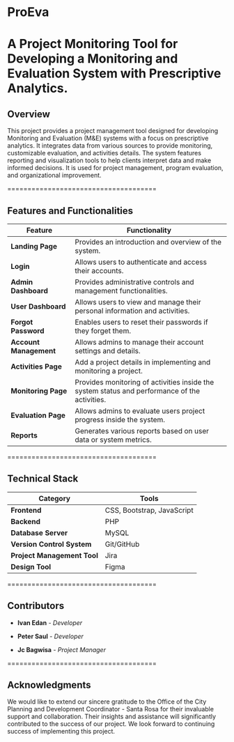# ProEva

A Project Monitoring Tool for Developing a Monitoring and Evaluation System with Prescriptive Analytics.
=====================================

## Overview

This project provides a project management tool designed for developing Monitoring and Evaluation (M&E) systems with a focus on prescriptive analytics. It integrates data from various sources to provide monitoring, customizable evaluation, and activities details. The system features reporting and visualization tools to help clients interpret data and make informed decisions. It is used for project management, program evaluation, and organizational improvement.

=====================================

## Features and Functionalities

| **Feature**          | **Functionality**                          |
|----------------------|--------------------------------------------|
| **Landing Page**     | Provides an introduction and overview of the system. |
| **Login**            | Allows users to authenticate and access their accounts. |
| **Admin Dashboard**  | Provides administrative controls and management functionalities. |
| **User Dashboard**   | Allows users to view and manage their personal information and activities. |
| **Forgot Password**  | Enables users to reset their passwords if they forget them. |
| **Account Management** | Allows admins to manage their account settings and details. |
| **Activities Page**  | Add a project details in implementing and monitoring a project. |
| **Monitoring Page**  | Provides monitoring of activities inside the system status and performance of the activities. |
| **Evaluation Page**  | Allows admins to evaluate users project progress inside the system. |
| **Reports**          | Generates various reports based on user data or system metrics. |

=====================================

## Technical Stack

| **Category**                  | **Tools**                   |
|-------------------------------|-----------------------------|
| **Frontend**                  | CSS, Bootstrap, JavaScript  |
| **Backend**                   | PHP                         |
| **Database Server**           | MySQL                       |
| **Version Control System**    | Git/GitHub                  |
| **Project Management Tool**   | Jira                        |
| **Design Tool**           | Figma                       |

=====================================

## Contributors

* **Ivan Edan** - *Developer*

* **Peter Saul** - *Developer*

* **Jc Bagwisa** - *Project  Manager*

=====================================

## Acknowledgments

We would like to extend our sincere gratitude to the Office of the City Planning and Development Coordinator - Santa Rosa for their invaluable support and collaboration. Their insights and assistance will significantly contributed to the success of our project. We look forward to continuing success of implementing this project.

